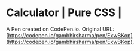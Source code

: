# Calculator | Pure CSS |

A Pen created on CodePen.io. Original URL: [https://codepen.io/gambhirsharma/pen/ExwBKop](https://codepen.io/gambhirsharma/pen/ExwBKop).

